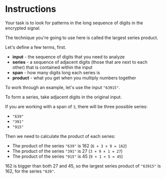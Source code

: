 # Instructions

Your task is to look for patterns in the long sequence of digits in the encrypted signal.

The technique you're going to use here is called the largest series product.

Let's define a few terms, first.

- **input** - the sequence of digits that you need to analyze
- **series** - a sequence of adjacent digits (those that are next to each other) that is contained within the input
- **span** - how many digits long each series is
- **product** - what you get when you multiply numbers together

To work through an example, let's use the input `"63915"`.

To form a series, take adjacent digits in the original input.

If you are working with a span of `3`, there will be three possible series:

- `"639"`
- `"391"`
- `"915"`

Then we need to calculate the product of each series:

- The product of the series `"639"` is 162 (`6 × 3 × 9 = 162`)
- The product of the series `"391"` is 27 (`3 × 9 × 1 = 27`)
- The product of the series `"915"` is 45 (`9 × 1 × 5 = 45`)

162 is bigger than both 27 and 45, so the largest series product of `"63915"` is 162, for the series `"639"`.
